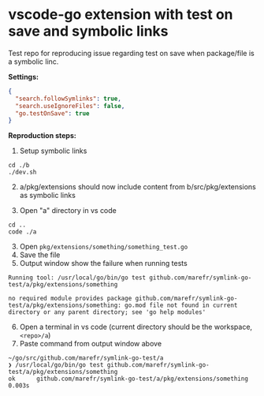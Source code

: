# vscode-go extension with test on save and symbolic links

Test repo for reproducing issue regarding test on save when package/file is a symbolic linc.

**Settings:**
```json
{
  "search.followSymlinks": true,
  "search.useIgnoreFiles": false,
  "go.testOnSave": true
}
```

**Reproduction steps:**

1. Setup symbolic links
```
cd ./b
./dev.sh
```

2. a/pkg/extensions should now include content from b/src/pkg/extensions as symbolic links

2. Open "a" directory in vs code
```
cd ..
code ./a
```

3. Open `pkg/extensions/something/something_test.go`
4. Save the file
5. Output window show the failure when running tests

```
Running tool: /usr/local/go/bin/go test github.com/marefr/symlink-go-test/a/pkg/extensions/something

no required module provides package github.com/marefr/symlink-go-test/a/pkg/extensions/something: go.mod file not found in current directory or any parent directory; see 'go help modules'
```

6. Open a terminal in vs code (current directory should be the workspace, `<repo>/a`)
7. Paste command from output window above
```
~/go/src/github.com/marefr/symlink-go-test/a
❯ /usr/local/go/bin/go test github.com/marefr/symlink-go-test/a/pkg/extensions/something
ok      github.com/marefr/symlink-go-test/a/pkg/extensions/something    0.003s
```